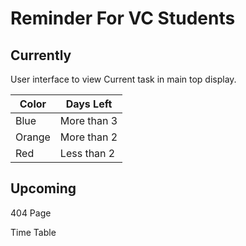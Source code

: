 # Reminder For VC Students

## Currently

User interface to view Current task in main top display.

|Color|Days Left|
|-|-|
|Blue|More than 3|
|Orange|More than 2|
|Red|Less than 2|

## Upcoming

404 Page

Time Table